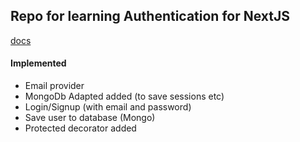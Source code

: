 ## Repo for learning Authentication for NextJS 

[docs](https://next-auth.js.org/)  

#### Implemented  
- Email provider  
- MongoDb Adapted added  (to save sessions etc)  
- Login/Signup (with email and password)     
- Save user to database (Mongo)   
- Protected decorator added  